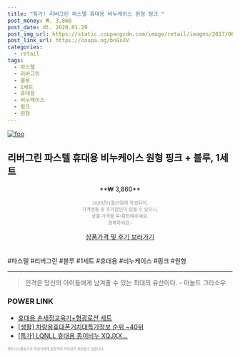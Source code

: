 ```yaml
--- 
title: "특가! 리버그린 파스텔 휴대용 비누케이스 원형 핑크 " 
post_money: ₩. 3,860 
post_date: dt. 2020.01.29 
post_img_url: https://static.coupangcdn.com/image/retail/images/2017/06/23/15/9/92e62be4-dff3-4b31-adde-ca9800777b98.jpg 
post_link_url: https://coupa.ng/bnGsXV 
categories: 
  - retail 
tags: 
  - 파스텔 
  - 리버그린 
  - 블루 
  - 1세트 
  - 휴대용 
  - 비누케이스 
  - 핑크 
  - 원형 
--- 
```

[![foo](https://static.coupangcdn.com/image/retail/images/2017/06/23/15/9/92e62be4-dff3-4b31-adde-ca9800777b98.jpg)](https://coupa.ng/bnGsXV) 

## 리버그린 파스텔 휴대용 비누케이스 원형 핑크 + 블루, 1세트 
<p style="text-align: center;">**₩ 3,860**</p> 
<p style="text-align: center;"><span style="color: #898c8f; font-family: Georgia,Times,serif; font-size: 0.75em;">2020년01월29일에 작성되어, <br>가격변동 및 추가할인이 있을 수 있으니,<br> 상품 가격을 꼭!확인해주세요.<br>행복하세요~</span> 
</p>	 
<div markdown="0" style="text-align: center;"><a href="https://coupa.ng/bnGsXV" class="btn btn--success">상품가격 및 후기 보러가기</a></div> 
<br><br> 
  #파스텔 #리버그린 #블루 #1세트 #휴대용 #비누케이스 #핑크 #원형 
<hr> 

> 인격은 당신의 아이들에게 남겨줄 수 있는 최대의 유산이다. - 아놀드 그라소우 


### POWER LINK

* <a href="https://blog.naver.com/fasyy4321/221787663948" target="_blank">휴대용 손세정교육기+형광로션 세트</a>
* <a href="https://blog.naver.com/fasyy4321/221773775974" target="_blank"> [생활] 차량용휴대폰거치대특가정보 순위 ~40위</a>
* <a href="https://blog.naver.com/sakai111/221789620174" target="_blank">[특가] LQNLL 휴대용 종이비누 XQJXX...</a>

<span style="color: #898c8f; font-family: Georgia,Times,serif; font-size: 0.55em;">파트너스활동으로 작성자에게 일정액의 커미션이 제공될수 있습니다.</span> 
